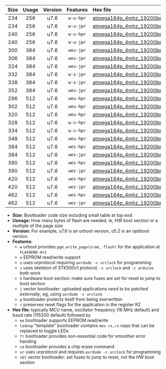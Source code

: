 |Size|Usage|Version|Features|Hex file|
|:-:|:-:|:-:|:-:|:--|
|234|256|u7.6|`w-u-hpr`|[atmega164p_4mhz_19200bps_ur.hex](https://raw.githubusercontent.com/stefanrueger/urboot/main/atmega164p_4mhz_19200bps_ur.hex)|
|234|256|u7.6|`w-u-jpr`|[atmega164p_4mhz_19200bps_ur_vbl.hex](https://raw.githubusercontent.com/stefanrueger/urboot/main/atmega164p_4mhz_19200bps_ur_vbl.hex)|
|240|256|u7.6|`w-u-hpr`|[atmega164p_4mhz_19200bps_lednop_ur.hex](https://raw.githubusercontent.com/stefanrueger/urboot/main/atmega164p_4mhz_19200bps_lednop_ur.hex)|
|240|256|u7.6|`w-u-jpr`|[atmega164p_4mhz_19200bps_lednop_ur_vbl.hex](https://raw.githubusercontent.com/stefanrueger/urboot/main/atmega164p_4mhz_19200bps_lednop_ur_vbl.hex)|
|300|384|u7.6|`weu-jpr`|[atmega164p_4mhz_19200bps_ee_ur_vbl.hex](https://raw.githubusercontent.com/stefanrueger/urboot/main/atmega164p_4mhz_19200bps_ee_ur_vbl.hex)|
|306|384|u7.6|`weu-jpr`|[atmega164p_4mhz_19200bps_ee_lednop_ur_vbl.hex](https://raw.githubusercontent.com/stefanrueger/urboot/main/atmega164p_4mhz_19200bps_ee_lednop_ur_vbl.hex)|
|324|384|u7.6|`weu-jpr`|[atmega164p_4mhz_19200bps_ee_lednop_fr_ur_vbl.hex](https://raw.githubusercontent.com/stefanrueger/urboot/main/atmega164p_4mhz_19200bps_ee_lednop_fr_ur_vbl.hex)|
|332|384|u7.6|`w-s-jpr`|[atmega164p_4mhz_19200bps_vbl.hex](https://raw.githubusercontent.com/stefanrueger/urboot/main/atmega164p_4mhz_19200bps_vbl.hex)|
|338|384|u7.6|`w-s-jpr`|[atmega164p_4mhz_19200bps_lednop_vbl.hex](https://raw.githubusercontent.com/stefanrueger/urboot/main/atmega164p_4mhz_19200bps_lednop_vbl.hex)|
|352|384|u7.6|`weu-jpr`|[atmega164p_4mhz_19200bps_ee_lednop_fr_ce_ur_vbl.hex](https://raw.githubusercontent.com/stefanrueger/urboot/main/atmega164p_4mhz_19200bps_ee_lednop_fr_ce_ur_vbl.hex)|
|296|512|u7.6|`weu-hpr`|[atmega164p_4mhz_19200bps_ee_ur.hex](https://raw.githubusercontent.com/stefanrueger/urboot/main/atmega164p_4mhz_19200bps_ee_ur.hex)|
|302|512|u7.6|`weu-hpr`|[atmega164p_4mhz_19200bps_ee_lednop_ur.hex](https://raw.githubusercontent.com/stefanrueger/urboot/main/atmega164p_4mhz_19200bps_ee_lednop_ur.hex)|
|320|512|u7.6|`weu-hpr`|[atmega164p_4mhz_19200bps_ee_lednop_fr_ur.hex](https://raw.githubusercontent.com/stefanrueger/urboot/main/atmega164p_4mhz_19200bps_ee_lednop_fr_ur.hex)|
|328|512|u7.6|`w-s-hpr`|[atmega164p_4mhz_19200bps.hex](https://raw.githubusercontent.com/stefanrueger/urboot/main/atmega164p_4mhz_19200bps.hex)|
|334|512|u7.6|`w-s-hpr`|[atmega164p_4mhz_19200bps_lednop.hex](https://raw.githubusercontent.com/stefanrueger/urboot/main/atmega164p_4mhz_19200bps_lednop.hex)|
|348|512|u7.6|`weu-hpr`|[atmega164p_4mhz_19200bps_ee_lednop_fr_ce_ur.hex](https://raw.githubusercontent.com/stefanrueger/urboot/main/atmega164p_4mhz_19200bps_ee_lednop_fr_ce_ur.hex)|
|384|512|u7.6|`wes-hpr`|[atmega164p_4mhz_19200bps_ee.hex](https://raw.githubusercontent.com/stefanrueger/urboot/main/atmega164p_4mhz_19200bps_ee.hex)|
|384|512|u7.6|`wes-jpr`|[atmega164p_4mhz_19200bps_ee_vbl.hex](https://raw.githubusercontent.com/stefanrueger/urboot/main/atmega164p_4mhz_19200bps_ee_vbl.hex)|
|390|512|u7.6|`wes-hpr`|[atmega164p_4mhz_19200bps_ee_lednop.hex](https://raw.githubusercontent.com/stefanrueger/urboot/main/atmega164p_4mhz_19200bps_ee_lednop.hex)|
|390|512|u7.6|`wes-jpr`|[atmega164p_4mhz_19200bps_ee_lednop_vbl.hex](https://raw.githubusercontent.com/stefanrueger/urboot/main/atmega164p_4mhz_19200bps_ee_lednop_vbl.hex)|
|420|512|u7.6|`wes-hpr`|[atmega164p_4mhz_19200bps_ee_lednop_fr.hex](https://raw.githubusercontent.com/stefanrueger/urboot/main/atmega164p_4mhz_19200bps_ee_lednop_fr.hex)|
|420|512|u7.6|`wes-jpr`|[atmega164p_4mhz_19200bps_ee_lednop_fr_vbl.hex](https://raw.githubusercontent.com/stefanrueger/urboot/main/atmega164p_4mhz_19200bps_ee_lednop_fr_vbl.hex)|
|462|512|u7.6|`wes-hpr`|[atmega164p_4mhz_19200bps_ee_lednop_fr_ce.hex](https://raw.githubusercontent.com/stefanrueger/urboot/main/atmega164p_4mhz_19200bps_ee_lednop_fr_ce.hex)|
|462|512|u7.6|`wes-jpr`|[atmega164p_4mhz_19200bps_ee_lednop_fr_ce_vbl.hex](https://raw.githubusercontent.com/stefanrueger/urboot/main/atmega164p_4mhz_19200bps_ee_lednop_fr_ce_vbl.hex)|

- **Size:** Bootloader code size including small table at top end
- **Useage:** How many bytes of flash are needed, ie, HW boot section or a multiple of the page size
- **Version:** For example, u7.6 is an urboot version, o5.2 is an optiboot version
- **Features:**
  + `w` urboot provides `pgm_write_page(sram, flash)` for the application at `FLASHEND-4+1`
  + `e` EEPROM read/write support
  + `u` uses urprotocol requiring `avrdude -c urclock` for programming
  + `s` uses skeleton of STK500v1 protocol; `-c urclock` and `-c arduino` both work
  + `h` hardware boot section: make sure fuses are set for reset to jump to boot section
  + `j` vector bootloader: uploaded applications *need to be patched externally*, eg, using `avrdude -c urclock`
  + `p` bootloader protects itself from being overwritten
  + `r` preserves reset flags for the application in the register R2
- **Hex file:** typically MCU name, oscillator frequency (16 MHz default) and baud rate (115200 default) followed by
  + `ee` bootloader supports EEPROM read/write
  + `lednop` "template" bootloader contains `mov rx,rx` nops that can be replaced to toggle LEDs
  + `fr` bootloader provides non-essential code for smoother error handing
  + `ce` bootloader provides a chip erase command
  + `ur` uses urprotocol and requires `avrdude -c urclock` for programming
  + `vbl` vector bootloader: set fuses to jump to reset, not the HW boot section
